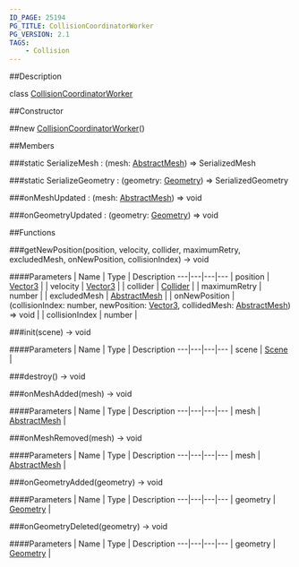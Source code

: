 ```yaml
---
ID_PAGE: 25194
PG_TITLE: CollisionCoordinatorWorker
PG_VERSION: 2.1
TAGS:
    - Collision
---
```

##Description

class [CollisionCoordinatorWorker](/classes/2.2-alpha/CollisionCoordinatorWorker)



##Constructor

##new [CollisionCoordinatorWorker](/classes/2.2-alpha/CollisionCoordinatorWorker)()


##Members

###static SerializeMesh : (mesh: [AbstractMesh](/classes/2.2-alpha/AbstractMesh)) =&gt; SerializedMesh



###static SerializeGeometry : (geometry: [Geometry](/classes/2.2-alpha/Geometry)) =&gt; SerializedGeometry



###onMeshUpdated : (mesh: [AbstractMesh](/classes/2.2-alpha/AbstractMesh)) =&gt; void



###onGeometryUpdated : (geometry: [Geometry](/classes/2.2-alpha/Geometry)) =&gt; void



##Functions

###getNewPosition(position, velocity, collider, maximumRetry, excludedMesh, onNewPosition, collisionIndex) &rarr; void



####Parameters
 | Name | Type | Description
---|---|---|---
 | position | [Vector3](/classes/2.2-alpha/Vector3) | 
 | velocity | [Vector3](/classes/2.2-alpha/Vector3) | 
 | collider | [Collider](/classes/2.2-alpha/Collider) | 
 | maximumRetry | number | 
 | excludedMesh | [AbstractMesh](/classes/2.2-alpha/AbstractMesh) | 
 | onNewPosition | (collisionIndex: number, newPosition: [Vector3](/classes/2.2-alpha/Vector3), collidedMesh: [AbstractMesh](/classes/2.2-alpha/AbstractMesh)) =&gt; void | 
 | collisionIndex | number | 

###init(scene) &rarr; void



####Parameters
 | Name | Type | Description
---|---|---|---
 | scene | [Scene](/classes/2.2-alpha/Scene) | 

###destroy() &rarr; void


###onMeshAdded(mesh) &rarr; void



####Parameters
 | Name | Type | Description
---|---|---|---
 | mesh | [AbstractMesh](/classes/2.2-alpha/AbstractMesh) | 

###onMeshRemoved(mesh) &rarr; void



####Parameters
 | Name | Type | Description
---|---|---|---
 | mesh | [AbstractMesh](/classes/2.2-alpha/AbstractMesh) | 

###onGeometryAdded(geometry) &rarr; void



####Parameters
 | Name | Type | Description
---|---|---|---
 | geometry | [Geometry](/classes/2.2-alpha/Geometry) | 

###onGeometryDeleted(geometry) &rarr; void



####Parameters
 | Name | Type | Description
---|---|---|---
 | geometry | [Geometry](/classes/2.2-alpha/Geometry) | 

